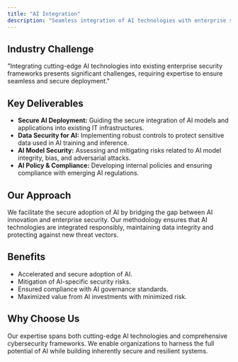 ```yaml
---
title: "AI Integration"
description: "Seamless integration of AI technologies with enterprise security frameworks."
---
```

## Industry Challenge
"Integrating cutting-edge AI technologies into existing enterprise security frameworks presents significant challenges, requiring expertise to ensure seamless and secure deployment."

## Key Deliverables

*   **Secure AI Deployment:** Guiding the secure integration of AI models and applications into existing IT infrastructures.
*   **Data Security for AI:** Implementing robust controls to protect sensitive data used in AI training and inference.
*   **AI Model Security:** Assessing and mitigating risks related to AI model integrity, bias, and adversarial attacks.
*   **AI Policy & Compliance:** Developing internal policies and ensuring compliance with emerging AI regulations.

## Our Approach

We facilitate the secure adoption of AI by bridging the gap between AI innovation and enterprise security. Our methodology ensures that AI technologies are integrated responsibly, maintaining data integrity and protecting against new threat vectors.

## Benefits

*   Accelerated and secure adoption of AI.
*   Mitigation of AI-specific security risks.
*   Ensured compliance with AI governance standards.
*   Maximized value from AI investments with minimized risk.

## Why Choose Us

Our expertise spans both cutting-edge AI technologies and comprehensive cybersecurity frameworks. We enable organizations to harness the full potential of AI while building inherently secure and resilient systems.